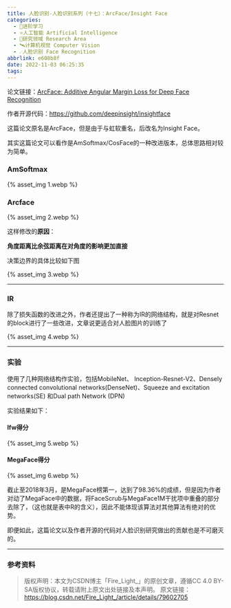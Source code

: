 ```yaml
---
title: 人脸识别-人脸识别系列（十七）：ArcFace/Insight Face
categories:
  - 🌙进阶学习
  - ⭐人工智能 Artificial Intelligence
  - 💫研究领域 Research Area
  - 🛰️计算机视觉 Computer Vision
  - ☄️人脸识别 Face Recognition
abbrlink: e608b8f
date: 2022-11-03 06:25:35
tags:
---
```


论文链接：[ArcFace: Additive Angular Margin Loss for Deep Face Recognition](https://arxiv.org/abs/1801.07698)

作者开源代码：<https://github.com/deepinsight/insightface>

这篇论文原名是ArcFace，但是由于与虹软重名，后改名为Insight Face。

其实这篇论文可以看作是AmSoftmax/CosFace的一种改进版本，总体思路相对较为简单。

### AmSoftmax

{% asset_img 1.webp %}

### Arcface

{% asset_img 2.webp %}

这样修改的**原因**：

**角度距离比余弦距离在对角度的影响更加直接**

<!--more-->

决策边界的具体比较如下图

{% asset_img 3.webp %}

***

### IR

除了损失函数的改进之外，作者还提出了一种称为IR的网络结构，就是对Resnet的block进行了一些改进，文章说更适合对人脸图片的训练了

{% asset_img 4.webp %}

***

### 实验

使用了几种网络结构作实验，包括MobileNet、 Inception-Resnet-V2、Densely connected convolutional networks(DenseNet)、Squeeze and excitation networks(SE) 和Dual path Network (DPN)

实验结果如下：

#### lfw得分

{% asset_img 5.webp %}

#### MegaFace得分

{% asset_img 6.webp %}

截止至2018年3月，是MegaFace榜第一，达到了98.36%的成绩，但是因为作者对动了MegaFace中的数据，将FaceScrub与MegaFace1M干扰项中重叠的部分去除了，（这也就是表中R的含义），因此不能体现该算法对其他算法有绝对的优势。

即便如此，这篇论文以及作者开源的代码对人脸识别研究做出的贡献也是不可磨灭的。

***

### 参考资料

> 版权声明：本文为CSDN博主「Fire_Light_」的原创文章，遵循CC 4.0 BY-SA版权协议，转载请附上原文出处链接及本声明。
> 原文链接：https://blog.csdn.net/Fire_Light_/article/details/79602705
